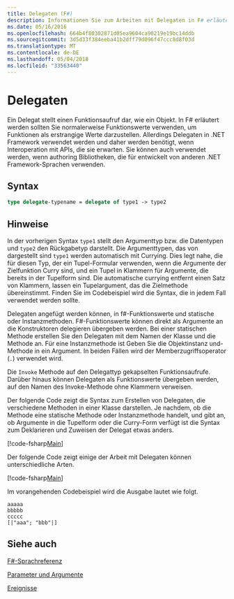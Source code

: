 ```yaml
---
title: Delegaten (F#)
description: Informationen Sie zum Arbeiten mit Delegaten in F# erläutert werden.
ms.date: 05/16/2016
ms.openlocfilehash: 664b4f80302871d05ea9604ca90219e19bc14ddb
ms.sourcegitcommit: 3d5d33f384eeba41b2dff79d096f47ccc8d8f03d
ms.translationtype: MT
ms.contentlocale: de-DE
ms.lasthandoff: 05/04/2018
ms.locfileid: "33563440"
---
```

# <a name="delegates"></a>Delegaten

Ein Delegat stellt einen Funktionsaufruf dar, wie ein Objekt. In F# erläutert werden sollten Sie normalerweise Funktionswerte verwenden, um Funktionen als erstrangige Werte darzustellen. Allerdings Delegaten in .NET Framework verwendet werden und daher werden benötigt, wenn Interoperation mit APIs, die sie erwarten. Sie können auch verwendet werden, wenn authoring Bibliotheken, die für entwickelt von anderen .NET Framework-Sprachen verwenden.


## <a name="syntax"></a>Syntax

```fsharp
type delegate-typename = delegate of type1 -> type2
```

## <a name="remarks"></a>Hinweise
In der vorherigen Syntax `type1` stellt den Argumenttyp bzw. die Datentypen und `type2` den Rückgabetyp darstellt. Die Argumenttypen, das von dargestellt sind `type1` werden automatisch mit Currying. Dies legt nahe, die für diesen Typ, der ein Tupel-Formular verwenden, wenn die Argumente der Zielfunktion Curry sind, und ein Tupel in Klammern für Argumente, die bereits in der Tupelform sind. Die automatische currying entfernt einen Satz von Klammern, lassen ein Tupelargument, das die Zielmethode übereinstimmt. Finden Sie im Codebeispiel wird die Syntax, die in jedem Fall verwendet werden sollte.

Delegaten angefügt werden können, in f#-Funktionswerte und statische oder Instanzmethoden. F#-Funktionswerte können direkt als Argumente an die Konstruktoren delegieren übergeben werden. Bei einer statischen Methode erstellen Sie den Delegaten mit dem Namen der Klasse und die Methode an. Für eine Instanzmethode ist Geben Sie die Objektinstanz und-Methode in ein Argument. In beiden Fällen wird der Memberzugriffsoperator (`.`) verwendet wird.

Die `Invoke` Methode auf den Delegattyp gekapselten Funktionsaufrufe. Darüber hinaus können Delegaten als Funktionswerte übergeben werden, auf den Namen des Invoke-Methode ohne Klammern verweisen.

Der folgende Code zeigt die Syntax zum Erstellen von Delegaten, die verschiedene Methoden in einer Klasse darstellen. Je nachdem, ob die Methode eine statische Methode oder Instanzmethode handelt, und gibt an, ob Argumente in die Tupelform oder die Curry-Form verfügt ist die Syntax zum Deklarieren und Zuweisen der Delegat etwas anders.

[!code-fsharp[Main](../../../samples/snippets/fsharp/lang-ref-2/snippet4201.fs)]

Der folgende Code zeigt einige der Arbeit mit Delegaten können unterschiedliche Arten.

[!code-fsharp[Main](../../../samples/snippets/fsharp/lang-ref-2/snippet4202.fs)]

Im vorangehenden Codebeispiel wird die Ausgabe lautet wie folgt.

```console
aaaaa
bbbbb
ccccc
[|"aaa"; "bbb"|]
```

## <a name="see-also"></a>Siehe auch
[F#-Sprachreferenz](index.md)

[Parameter und Argumente](parameters-and-arguments.md)

[Ereignisse](members/events.md)
